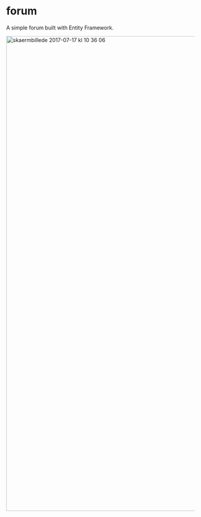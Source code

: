 # forum
A simple forum built with Entity Framework.

<img width="1267" alt="skaermbillede 2017-07-17 kl 10 36 06" src="https://user-images.githubusercontent.com/17901373/28278972-429a514a-6b1f-11e7-8d72-f857eda9bfe6.png">

